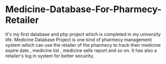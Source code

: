 # Medicine-Database-For-Pharmecy-Retailer
It's  my first database and php project which is completed in my university life. Medicine Database Project is one kind of pharmecy management system which can use the retailer of the pharmecy to track their medicine expire date , medicine list , medicine sells report  and so on. It has also a retailer's log in system for better secuirity.
